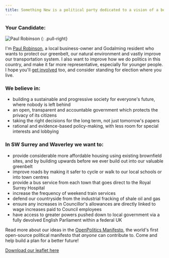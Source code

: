 ```yaml
---
title: Something New is a political party dedicated to a vision of a better future for everyone in the UK
---
```


### Your Candidate:

![Paul Robinson](https://farm6.staticflickr.com/5575/15321509255_b5b88d8ba3.jpg)
{: .pull-right}

I'm [Paul Robinson](https://twitter.com/pauljrobinson), a local business-owner and Godalming resident who wants to protect our greenbelt, our natural environment and vastly improve our transportation system. I also want to improve how we do politics in this country, and make it far more representative, especially for younger people. I hope you'll [get involved](/vote.html) too, and consider standing for election where you live.

### We believe in:

*   building a sustainable and progressive society for everyone's future, where nobody is left behind
*   an open, transparent and accountable government which protects the privacy of its citizens
*   taking the right decisions for the long term, not just tomorrow's papers
*   rational and evidence-based policy-making, with less room for special interests and lobbying

### In SW Surrey and Waverley we want to:

*   provide considerable more affordable housing using existing brownfield sites, and by building upwards before we ever build out into our valuable greenbelt
*   improve roads by making it safer to cycle or walk to our local schools or into town centres
*   provide a bus service from each town that goes direct to the Royal Surrey Hospital 
*   increase the frequency of weekend train services 
*   defend our countryside from the industrial fracking of shale oil and gas
*   ensure any increases in Councillor's allowances are directly linked to wage increases paid to Council employees
*   have access to greater powers pushed down to local government via a fully devolved English Parliament within a federal UK

Read more about our ideas in the [OpenPolitics Manifesto](http://openpolitics.org.uk/manifesto), the world's first open-source political manifesto that _anyone_ can contribute to. Come and help build a plan for a better future!

[Download our leaflet here](/downloads/swsurrey.pdf)